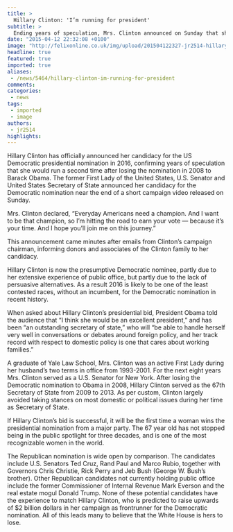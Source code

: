 ```yaml
---
title: >
  Hillary Clinton: 'I’m running for president'
subtitle: >
  Ending years of speculation, Mrs. Clinton announced on Sunday that she will seek the Democratic nomination for the U.S. presidency
date: "2015-04-12 22:32:08 +0100"
image: "http://felixonline.co.uk/img/upload/201504122327-jr2514-hillary-clinton-2.jpg"
headline: true
featured: true
imported: true
aliases:
 - /news/5464/hillary-clinton-im-running-for-president
comments:
categories:
 - news
tags:
 - imported
 - image
authors:
 - jr2514
highlights:
---
```


Hillary Clinton has officially announced her candidacy for the US Democratic presidential nomination in 2016, confirming years of speculation that she would run a second time after losing the nomination in 2008 to Barack Obama. The former First Lady of the United States, U.S. Senator and United States Secretary of State announced her candidacy for the Democratic nomination near the end of a short campaign video released on Sunday.

Mrs. Clinton declared, “Everyday Americans need a champion. And I want to be that champion, so I’m hitting the road to earn your vote — because it’s your time. And I hope you’ll join me on this journey.”

This announcement came minutes after emails from Clinton’s campaign chairman, informing donors and associates of the Clinton family to her candidacy.

Hillary Clinton is now the presumptive Democratic nominee, partly due to her extensive experience of public office, but partly due to the lack of persuasive alternatives. As a result 2016 is likely to be one of the least contested races, without an incumbent, for the Democratic nomination in recent history.

When asked about Hillary Clinton’s presidential bid, President Obama told the audience that “I think she would be an excellent president,” and has been “an outstanding secretary of state,” who will “be able to handle herself very well in conversations or debates around foreign policy, and her track record with respect to domestic policy is one that cares about working families.”

A graduate of Yale Law School, Mrs. Clinton was an active First Lady during her husband’s two terms in office from 1993-2001. For the next eight years Mrs. Clinton served as a U.S. Senator for New York. After losing the Democratic nomination to Obama in 2008, Hillary Clinton served as the 67th Secretary of State from 2009 to 2013. As per custom, Clinton largely avoided taking stances on most domestic or political issues during her time as Secretary of State.

If Hillary Clinton’s bid is successful, it will be the first time a woman wins the presidential nomination from a major party. The 67 year old has not stopped being in the public spotlight for three decades, and is one of the most recognizable women in the world.

The Republican nomination is wide open by comparison. The candidates include U.S. Senators Ted Cruz, Rand Paul and Marco Rubio, together with Governors Chris Christie, Rick Perry and Jeb Bush (George W. Bush’s brother). Other Republican candidates not currently holding public office include the former Commissioner of Internal Revenue Mark Everson and the real estate mogul Donald Trump. None of these potential candidates have the experience to match Hillary Clinton, who is predicted to raise upwards of $2 billion dollars in her campaign as frontrunner for the Democratic nomination. All of this leads many to believe that the White House is hers to lose.
